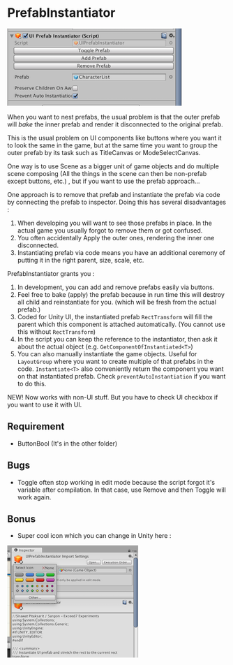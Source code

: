 # PrefabInstantiator

![screenshot](ss.png)

When you want to nest prefabs, the usual problem is that the outer prefab will *bake* the inner prefab and render it disconnected to the original prefab.

This is the usual problem on UI components like buttons where you want it to look the same in the game, but at the same time you want to group the outer prefab by its task such as TitleCanvas or ModeSelectCanvas.

One way is to use Scene as a bigger unit of game objects and do multiple scene composing (All the things in the scene can then be non-prefab except buttons, etc.) , but if you want to use the prefab approach...

One approach is to remove that prefab and instantiate the prefab via code  by connecting the prefab to inspector. Doing this has several disadvantages : 

1. When developing you will want to see those prefabs in place. In the actual game you usually forgot to remove them or got confused.
2. You often accidentally Apply the outer ones, rendering the inner one disconnected.
3. Instantiating prefab via code means you have an additional ceremony of putting it in the right parent, size, scale, etc.

PrefabInstantiator grants you :

1. In development, you can add and remove prefabs easily via buttons.
2. Feel free to bake (apply) the prefab because in run time this will destroy all child and reinstantiate for you. (which will be fresh from the actual prefab.)
3. Coded for Unity UI, the instantiated prefab `RectTransform` will fill the parent which this component is attached automatically. (You cannot use this without `RectTransform`)
4. In the script you can keep the reference to the instantiator, then ask it about the actual object (e.g. `GetComponentOfInstantiated<T>`)
5. You can also manually instantiate the game objects. Useful for `LayoutGroup` where you want to create multiple of that prefabs in the code. `Instantiate<T>` also conveniently return the component you want on that instantiated prefab. Check `preventAutoInstantiation` if you want to do this.

NEW! Now works with non-UI stuff. But you have to check UI checkbox if you want to use it with UI.

## Requirement

- ButtonBool (It's in the other folder)

## Bugs

- Toggle often stop working in edit mode because the script forgot it's variable after compilation. In that case, use Remove and then Toggle will work again.

## Bonus 

- Super cool icon which you can change in Unity here :

![how to change icon](ss2.png)